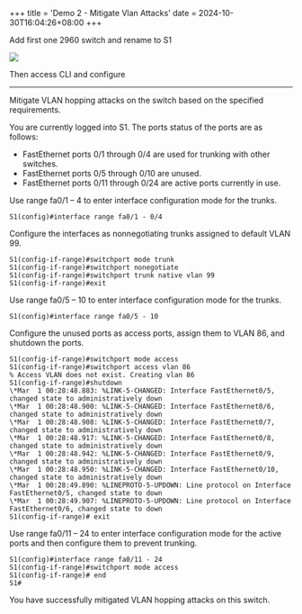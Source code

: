 +++
title = 'Demo 2 - Mitigate Vlan Attacks'
date = 2024-10-30T16:04:26+08:00
+++

Add first one 2960 switch and rename to S1

![](/2ac9bd48-3401-48ba-bcf3-6c8bbbf30546.PNG)

Then access CLI and configure

---

Mitigate VLAN hopping attacks on the switch based on the specified requirements.

You are currently logged into S1. The ports status of the ports are as follows:

- FastEthernet ports 0/1 through 0/4 are used for trunking with other switches.
- FastEthernet ports 0/5 through 0/10 are unused.
- FastEthernet ports 0/11 through 0/24 are active ports currently in use.

Use range fa0/1 – 4 to enter interface configuration mode for the trunks.

```
S1(config)#interface range fa0/1 - 0/4
```

Configure the interfaces as nonnegotiating trunks assigned to default VLAN 99.

```
S1(config-if-range)#switchport mode trunk
S1(config-if-range)#switchport nonegotiate
S1(config-if-range)#switchport trunk native vlan 99
S1(config-if-range)#exit
```

Use range fa0/5 – 10 to enter interface configuration mode for the trunks.

```
S1(config)#interface range fa0/5 - 10
```

Configure the unused ports as access ports, assign them to VLAN 86, and shutdown the ports.

```
S1(config-if-range)#switchport mode access
S1(config-if-range)#switchport access vlan 86
% Access VLAN does not exist. Creating vlan 86
S1(config-if-range)#shutdown
\*Mar  1 00:28:48.883: %LINK-5-CHANGED: Interface FastEthernet0/5, changed state to administratively down
\*Mar  1 00:28:48.900: %LINK-5-CHANGED: Interface FastEthernet0/6, changed state to administratively down
\*Mar  1 00:28:48.908: %LINK-5-CHANGED: Interface FastEthernet0/7, changed state to administratively down
\*Mar  1 00:28:48.917: %LINK-5-CHANGED: Interface FastEthernet0/8, changed state to administratively down
\*Mar  1 00:28:48.942: %LINK-5-CHANGED: Interface FastEthernet0/9, changed state to administratively down
\*Mar  1 00:28:48.950: %LINK-5-CHANGED: Interface FastEthernet0/10, changed state to administratively down
\*Mar  1 00:28:49.890: %LINEPROTO-5-UPDOWN: Line protocol on Interface FastEthernet0/5, changed state to down
\*Mar  1 00:28:49.907: %LINEPROTO-5-UPDOWN: Line protocol on Interface FastEthernet0/6, changed state to down
S1(config-if-range)# exit
```

Use range fa0/11 – 24 to enter interface configuration mode for the active ports and then configure them to prevent trunking.

```
S1(config)#interface range fa0/11 - 24
S1(config-if-range)#switchport mode access
S1(config-if-range)# end
S1#
```

You have successfully mitigated VLAN hopping attacks on this switch.